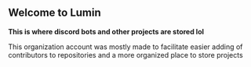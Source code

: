 ## Welcome to Lumin 


**This is where discord bots and other projects are stored lol**

This organization account was mostly made to facilitate easier adding of contributors to repositories and a more organized place to store projects

